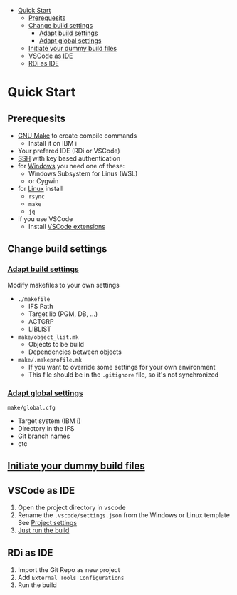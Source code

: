 - [Quick Start](#quick-start)
  - [Prerequesits](#prerequesits)
  - [Change build settings](#change-build-settings)
    - [Adapt build settings](#adapt-build-settings)
    - [Adapt global settings](#adapt-global-settings)
  - [Initiate your dummy build files](#initiate-your-dummy-build-files)
  - [VSCode as IDE](#vscode-as-ide)
  - [RDi as IDE](#rdi-as-ide)


# Quick Start

## Prerequesits
* [GNU Make](gnu_make.md#gnu-make) to create compile commands
  * Install it on IBM i
* Your prefered IDE (RDi or VSCode)
* [SSH](SSH.md#ssh) with key based authentication
* for [Windows](integration_in_your_ide.md#windows) you need one of these:
  * Windows Subsystem for Linus (WSL)
  * or Cygwin
* for [Linux](integration_in_your_ide.md#linux) install
  * ```rsync```
  * ```make```
  * ```jq```
* If you use VSCode
  * Install [VSCode extensions](integration_in_your_ide.md#vscode-extensions)


## Change build settings

### [Adapt build settings](gnu_make.md#set-up-your-build-settings)
Modify makefiles to your own settings
   * ```./makefile```
     * IFS Path
     * Target lib (PGM, DB, ...)
     * ACTGRP
     * LIBLIST
   * ```make/object_list.mk```
     * Objects to be build
     * Dependencies between objects
   * ```make/.makeprofile.mk```
     * If you want to override some settings for your own environment
     * This file should be in the ```.gitignore``` file, so it's not synchronized

### [Adapt global settings](gnu_make.md#global-settings)

```make/global.cfg```
* Target system (IBM i)
* Directory in the IFS
* Git branch names
* etc

## [Initiate your dummy build files](gnu_make.md#prepare-for-first-build)


## VSCode as IDE

1. Open the project directory in vscode
2. Rename the ```.vscode/settings.json``` from the Windows or Linux template <br/>
   See [Project settings](integration_in_your_ide.md#project-settings)
3. [Just run the build](integration_in_your_ide.md#lets-run-the-build)

## RDi as IDE

1. Import the Git Repo as new project
2. Add ```External Tools Configurations```
3. Run the build